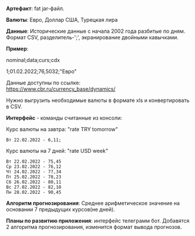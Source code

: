 **Артефакт**: fat jar-файл.

**Валюты**: Евро, Доллар США, Турецкая лира
	
**Данные**: Исторические данные с начала 2002 года разбитые по дням. Формат CSV, разделитель-';', экранирование двойными кавычками.
		
**Пример**:

nominal;data;curs;cdx

1;01.02.2022;76,5032;"Евро"

Данные доступны по ссылке:
https://www.cbr.ru/currency_base/dynamics/

Нужно выгрузить необходимые валюты в формате xls и конвертировать в CSV.

**Интерфейс** - команды считанные из консоли:

Курс валюты на завтра: "rate TRY tomorrow" 

    Вт 22.02.2022 - 6,11;

Курс валюты на 7 дней: "rate USD week"

    Вт 22.02.2022 - 75,45
    Ср 23.02.2022 - 76,12
    Чт 24.02.2022 - 77,34
    Пт 25.02.2022 - 78,23
    Сб 26.02.2022 - 80,11
    Вс 27.02.2022 - 82,10
    Пн 28.02.2022 - 90,45

**Алгоритм прогнозирования**: Среднее арифметическое значение на основании 7 предыдущих курсов(не дней).

**Планы по развитию приложения**: интерфейс телеграмм бот. Добавятся 2 алгоритма прогнозирования, изменится формат вывода прогнозов.
